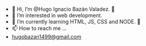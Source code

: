 - 👋 Hi, I’m @Hugo Ignacio Bazán Valadez. 🦆
- 👀 I’m interested in web development.
- 🌱 I’m currently learning HTML, JS, CSS and NODE. 🦖
- 📫 How to reach me ...
- hugobazan1499@gmail.com
